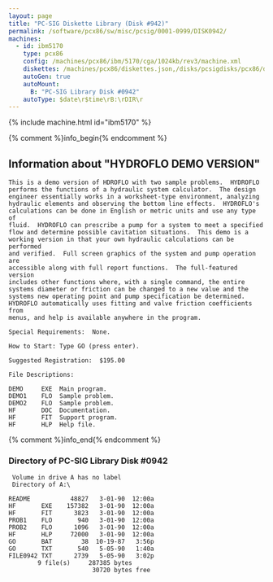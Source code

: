 ```yaml
---
layout: page
title: "PC-SIG Diskette Library (Disk #942)"
permalink: /software/pcx86/sw/misc/pcsig/0001-0999/DISK0942/
machines:
  - id: ibm5170
    type: pcx86
    config: /machines/pcx86/ibm/5170/cga/1024kb/rev3/machine.xml
    diskettes: /machines/pcx86/diskettes.json,/disks/pcsigdisks/pcx86/diskettes.json
    autoGen: true
    autoMount:
      B: "PC-SIG Library Disk #0942"
    autoType: $date\r$time\rB:\rDIR\r
---
```


{% include machine.html id="ibm5170" %}

{% comment %}info_begin{% endcomment %}

## Information about "HYDROFLO DEMO VERSION"

    This is a demo version of HDROFLO with two sample problems.  HYDROFLO
    performs the functions of a hydraulic system calculator.  The design
    engineer essentially works in a worksheet-type environment, analyzing
    hydraulic elements and observing the bottom line effects.  HYDROFLO's
    calculations can be done in English or metric units and use any type of
    fluid.  HYDROFLO can prescribe a pump for a system to meet a specified
    flow and determine possible cavitation situations.  This demo is a
    working version in that your own hydraulic calculations can be performed
    and verified.  Full screen graphics of the system and pump operation are
    accessible along with full report functions.  The full-featured version
    includes other functions where, with a single command, the entire
    systems diameter or friction can be changed to a new value and the
    systems new operating point and pump specification be determined.
    HYDROFLO automatically uses fitting and valve friction coefficients from
    menus, and help is available anywhere in the program.
    
    Special Requirements:  None.
    
    How to Start: Type GO (press enter).
    
    Suggested Registration:  $195.00
    
    File Descriptions:
    
    DEMO     EXE  Main program.
    DEMO1    FLO  Sample problem.
    DEMO2    FLO  Sample problem.
    HF       DOC  Documentation.
    HF       FIT  Support program.
    HF       HLP  Help file.
{% comment %}info_end{% endcomment %}


### Directory of PC-SIG Library Disk #0942

     Volume in drive A has no label
     Directory of A:\

    README           48827   3-01-90  12:00a
    HF       EXE    157382   3-01-90  12:00a
    HF       FIT      3823   3-01-90  12:00a
    PROB1    FLO       940   3-01-90  12:00a
    PROB2    FLO      1096   3-01-90  12:00a
    HF       HLP     72000   3-01-90  12:00a
    GO       BAT        38  10-19-87   3:56p
    GO       TXT       540   5-05-90   1:40a
    FILE0942 TXT      2739   5-05-90   3:02p
            9 file(s)     287385 bytes
                           30720 bytes free
